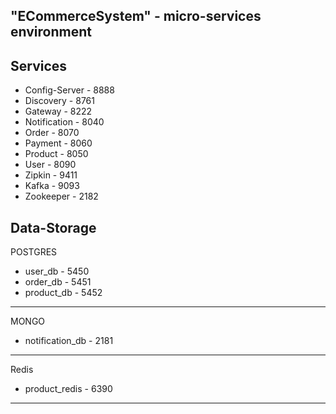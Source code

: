 ## "ECommerceSystem" - micro-services environment
Services
------------------------------------------------
* Config-Server - 8888
* Discovery - 8761
* Gateway - 8222
* Notification - 8040
* Order - 8070
* Payment - 8060
* Product - 8050
* User - 8090
* Zipkin - 9411
* Kafka - 9093
* Zookeeper - 2182


Data-Storage
------------------------------------------------
POSTGRES
* user_db - 5450
* order_db - 5451
* product_db - 5452
------------------------------------------------
MONGO
* notification_db - 2181
------------------------------------------------

Redis
* product_redis - 6390
------------------------------------------------
